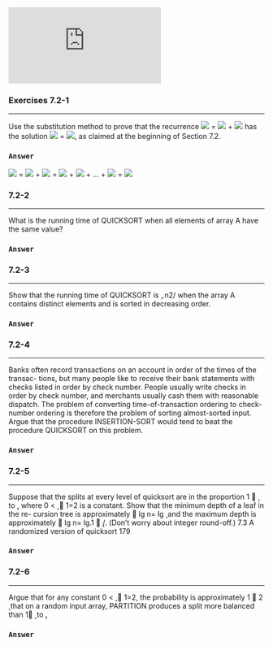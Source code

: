 ![](http://latex.codecogs.com/gif.latex?)

### Exercises 7.2-1
***
Use the substitution method to prove that the recurrence ![](http://latex.codecogs.com/gif.latex?T\left(n\right)) = ![](http://latex.codecogs.com/gif.latex?T\left(n-1\right)) + ![](http://latex.codecogs.com/gif.latex?\Theta\left(n\right)) has the
solution ![](http://latex.codecogs.com/gif.latex?T\left(n\right)) = ![](http://latex.codecogs.com/gif.latex?\Theta\left(n^{2}\right)), as claimed at the beginning of Section 7.2.

### `Answer`
![](http://latex.codecogs.com/gif.latex?T\left(n\right)) = ![](http://latex.codecogs.com/gif.latex?T\left(n-1\right)) + ![](http://latex.codecogs.com/gif.latex?\Theta\left(n\right)) = ![](http://latex.codecogs.com/gif.latex?\Theta\left(n\right)) + ![](http://latex.codecogs.com/gif.latex?\Theta\left(n-1\right)) + ... + ![](http://latex.codecogs.com/gif.latex?\Theta\left(1\right)) = ![](http://latex.codecogs.com/gif.latex?\Theta\left(n^{2}\right))


### 7.2-2
***
What is the running time of QUICKSORT when all elements of array A have the same value?

### `Answer`



### 7.2-3
***
Show that the running time of QUICKSORT is ‚.n2/ when the array A contains distinct elements and is sorted in decreasing order.

### `Answer`



### 7.2-4
***
Banks often record transactions on an account in order of the times of the transac- tions, but many people like to receive their bank statements with checks listed in order by check number. People usually write checks in order by check number, and merchants usually cash them with reasonable dispatch. The problem of converting time-of-transaction ordering to check-number ordering is therefore the problem of sorting almost-sorted input. Argue that the procedure INSERTION-SORT would tend to beat the procedure QUICKSORT on this problem.

### `Answer`



### 7.2-5
***
Suppose that the splits at every level of quicksort are in the proportion 1 􏰐  ̨ to  ̨, where 0 <  ̨ 􏰎 1=2 is a constant. Show that the minimum depth of a leaf in the re- cursion tree is approximately 􏰐 lg n= lg  ̨ and the maximum depth is approximately 􏰐 lg n= lg.1 􏰐  ̨/. (Don’t worry about integer round-off.)
7.3 A randomized version of quicksort 179

### `Answer`



### 7.2-6
***
Argue that for any constant 0 <  ̨ 􏰎 1=2, the probability is approximately 1 􏰐 2 ̨ that on a random input array, PARTITION produces a split more balanced than 1􏰐 ̨ to  ̨.

### `Answer`



